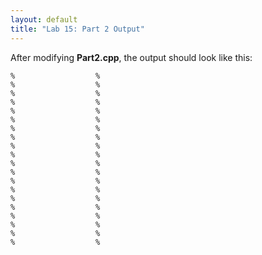 ```yaml
---
layout: default
title: "Lab 15: Part 2 Output"
---
```


After modifying **Part2.cpp**, the output should look like this:

    %                  %
    %                  %
    %                  %
    %                  %
    %                  %
    %                  %
    %                  %
    %                  %
    %                  %
    %                  %
    %                  %
    %                  %
    %                  %
    %                  %
    %                  %
    %                  %
    %                  %
    %                  %
    %                  %
    %                  %
